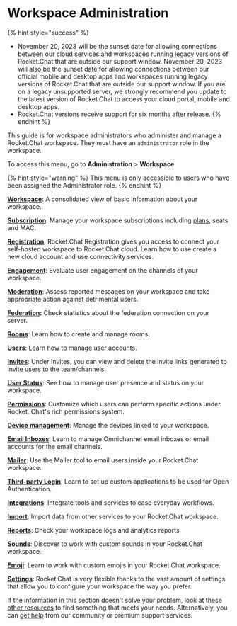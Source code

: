 # Workspace Administration

{% hint style="success" %}
* November 20, 2023 will be the sunset date for allowing connections between our cloud services and workspaces running legacy versions of Rocket.Chat that are outside our support window. November 20, 2023 will also be the sunset date for allowing connections between our official mobile and desktop apps and workspaces running legacy versions of Rocket.Chat that are outside our support window. If you are on a legacy unsupported server, we strongly recommend you update to the latest version of Rocket.Chat to access your cloud portal, mobile and desktop apps.
* Rocket.Chat versions receive support for six months after release.
{% endhint %}

This guide is for workspace administrators who administer and manage a Rocket.Chat workspace. They must have an `administrator` role in the workspace.

To access this menu, go to **Administration** > **Workspace**

{% hint style="warning" %}
This menu is only accessible to users who have been assigned the Administrator role.
{% endhint %}

[**Workspace**](workspace.md): A consolidated view of basic information about your workspace.

[**Subscription**](subscription.md): Manage your workspace subscriptions including [plans](../../readme/our-plans.md), seats and MAC.

[**Registration**](registration.md): Rocket.Chat Registration gives you access to connect your self-hosted workspace to Rocket.Chat cloud. Learn how to use create a new cloud account and use connectivity services.

[**Engagement**](engagement-dashboard.md): Evaluate user engagement on the channels of your workspace.

[**Moderation**](moderation-dashboard.md): Assess reported messages on your workspace and take appropriate action against detrimental users.

[**Federation**](federation-dashboard.md)**:** Check statistics about the federation connection on your server.

[**Rooms**](../user-guides/rooms/): Learn how to create and manage rooms.

[**Users**](users/): Learn how to manage user accounts.

[**Invites**](invites.md): Under Invites, you can view and delete the invite links generated to invite users to the team/channels.

[**User Status**](user-status.md): See how to manage user presence and status on your workspace.

[**Permissions**](permissions/): Customize which users can perform specific actions under Rocket. Chat's rich permissions system.

[**Device management**](device-management.md): Manage the devices linked to your workspace.

[**Email Inboxes**](email-inboxes.md): Learn to manage Omnichannel email inboxes or email accounts for the email channels.

[**Mailer**](mailer.md): Use the Mailer tool to email users inside your Rocket.Chat workspace.

[**Third-party Login**](oauth-applications.md): Learn to set up custom applications to be used for Open Authentication.

[**Integrations**](integrations/): Integrate tools and services to ease everyday workflows.

[**Import**](import/): Import data from other services to your Rocket.Chat workspace.

[**Reports**](view-logs.md): Check your workspace logs and analytics reports

[**Sounds**](sounds.md): Discover to work with custom sounds in your Rocket.Chat workspace.

[**Emoji**](custom-emoji.md): Learn to work with custom emojis in your Rocket.Chat workspace.

[**Settings**](settings/): Rocket.Chat is very flexible thanks to the vast amount of settings that allow you to configure your workspace the way you prefer.

If the information in this section doesn't solve your problem, look at these [other resources](../../setup-and-configure/advanced-workspace-management/) to find something that meets your needs. Alternatively, you can [get help](../../resources/rocket.chats-support-structure/) from our community or premium support services.
